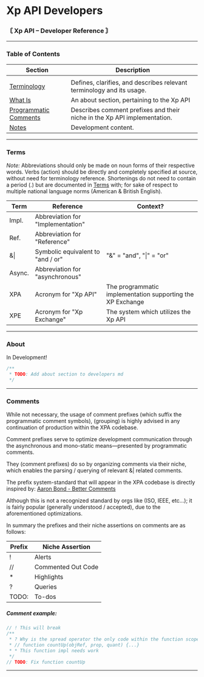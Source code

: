 # Xp API Developers

### 〘 Xp API – Developer Reference 〙

---

### Table of Contents

| Section                            | Description                                                              |
| ---------------------------------- | ------------------------------------------------------------------------ |
|                                    |                                                                          |
| [Terminology](#terms)              | Defines, clarifies, and describes relevant terminology and its usage.    |
| [What Is](#about)                  | An about section, pertaining to the Xp API                               |
| [Programmatic Comments](#comments) | Describes comment prefixes and their niche in the Xp API implementation. |
| [Notes](#notes)                    | Development content.                                                     |

---

### Terms

_Note:_
Abbreviations should only be made on noun forms of their respective words.
Verbs (action) should be directly and completely specified at source, without need for terminology reference.
Shortenings do not need to contain a period (.) but are documented in [Terms](#terms) with; for sake of respect to multiple
national language norms (American & British English).

| Term   | Reference                         | Context?                                                   |
| ------ | --------------------------------- | ---------------------------------------------------------- |
| Impl.  | Abbreviation for "Implementation" |
| Ref.   | Abbreviation for "Reference"      |
| &\|    | Symbolic equivalent to "and / or" | "&" = "and", "\|" = "or"                                   |
| Async. | Abbreviation for "asynchronous"   |
| XPA    | Acronym for "Xp API"              | The programmatic implementation supporting the XP Exchange |
| XPE    | Acronym for "Xp Exchange"         | The system which utilizes the Xp API                       |

---

### About

In Development!

```ts
/**
 * TODO: Add about section to developers md
 */
```

---

### Comments

While not necessary, the usage of comment prefixes (which suffix the programmatic comment symbols), (grouping) is highly advised in any continuation of production within the XPA codebase.

Comment prefixes serve to optimize development communication through the asynchronous and mono-static means—presented by programmatic comments.

They (comment prefixes) do so by organizing comments via their niche, which enables the parsing / querying of relevant &| related comments.

The prefix system-standard that will appear in the XPA codebase is directly inspired by:
[Aaron Bond - Better Comments](https://marketplace.visualstudio.com/items?itemName=aaron-bond.better-comments)

Although this is not a recognized standard by orgs like (ISO, IEEE, etc...);
it is fairly popular (generally understood / accepted), due to the aforementioned optimizations.

In summary the prefixes and their niche assertions on comments are as follows:

| Prefix | Niche Assertion    |
| ------ | ------------------ |
| !      | Alerts             |
| //     | Commented Out Code |
| \*     | Highlights         |
| ?      | Queries            |
| TODO:  | To-dos             |

##### Comment example:

```ts
// ! This will break
/**
 * ? Why is the spread operator the only code within the function scope?
 * // function countUp(objRef, prop, quant) {...}
 * * This function impl needs work
 */
// TODO: Fix function countUp
```

---
